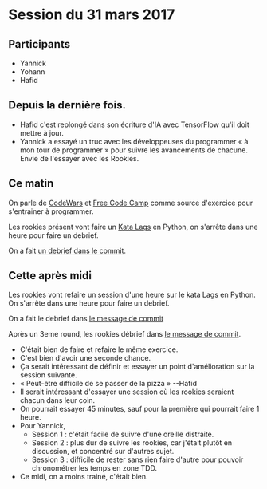 # Session du 31 mars 2017

## Participants

- Yannick
- Yohann
- Hafid


## Depuis la dernière fois.


- Hafid c'est replongé dans son écriture d'IA avec TensorFlow qu'il doit mettre
  à jour.
- Yannick a essayé un truc avec les développeuses du programmer « à mon tour de
  programmer » pour suivre les avancements de chacune. Envie de l'essayer avec
  les Rookies.


## Ce matin

On parle de [CodeWars](https://www.codewars.com) et [Free Code
Camp](https://www.freecodecamp.com/) comme source d'exercice pour s'entrainer à
programmer.

Les rookies présent vont faire un [Kata Lags](http://codingdojo.org/kata/Lags/) en Python, on s'arrête dans une heure pour faire un debrief.

On a fait [un debrief dans le commit](https://github.com/ut7/rookie-club/releases/tag/20170331-session-1h-yohann-hafid).

## Cette après midi

Les rookies vont refaire un session d'une heure sur le kata Lags en Python. On s'arrête dans une heure pour faire un debrief.

On a fait le debrief dans [le message de commit](https://github.com/ut7/rookie-club/releases/tag/20170331-session-2-Yohann-et-Hafid)

Après un 3eme round, les rookies débrief dans [le message de commit](https://github.com/ut7/rookie-club/releases/tag/20170331-session-3-Hafid-et-Yohann).


- C'était bien de faire et refaire le même exercice.
- C'est bien d'avoir une seconde chance.
- Ça serait intéressant de définir et essayer un point d'amélioration sur la session suivante.
- « Peut-être difficile de se passer de la pizza » --Hafid
- Il serait intéressant d'essayer une session où les rookies seraient chacun dans leur coin.
- On pourrait essayer 45 minutes, sauf pour la première qui pourrait faire 1 heure.
- Pour Yannick,
  - Session 1 : c'était facile de suivre d'une oreille distraite.
  - Session 2 : plus dur de suivre les rookies, car j'était plutôt en discussion, et concentré sur d'autres sujet.
  - Session 3 : difficile de rester sans rien faire d'autre pour pouvoir chronométrer les temps en zone TDD.
- Ce midi, on a moins trainé, c'était bien.


